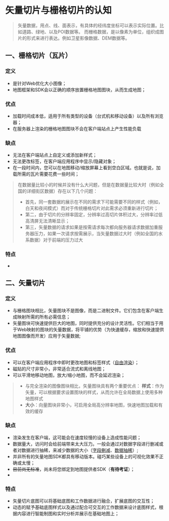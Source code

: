 # 矢量切片与栅格切片的认知

> 矢量数据，用点、线、面表示，有具体的经纬度坐标可以表示实际位置。比如道路、绿地、以及POI数据等。
而栅格数据，是以像素为单位，组织成图片的形式来进行表达。例如卫星影像数据、DEM数据等。

## 一、栅格切片（瓦片）
### 定义
- 是针对Web优化大小图像；
- 地图框架和SDK会以正确的顺序放置栅格地图图块，从而生成地图；
### 优点
- 加载时间成本低，适用于所有类型的设备（台式机和移动设备）以及所有浏览器；
- 在服务器上渲染的栅格地图图块不会在客户端站点上产生性能负载
### 缺点
- 无法在客户端站点上自定义或添加新样式；
- 无法更改标签，在客户端应用程序中显示/隐藏对象；
- 在一段时间内，您可以在地图移动/缩放屏幕上看到空白区域。也就是说，加载所需的瓦片需要花费一些时间；
> 在数据量比较小的时候并没有什么大问题，但是在数据量比较大时（例如全国的详细街区数据）存在以下几个问题：
> - 首先，同一套数据的展示在不同的需求下可能需要不同的样式（例如，白天和夜间模式）而对于传统栅格切片对此需求必须重新进行切片；
> - 第二，由于切片的分辨率固定，分辨率过高切片体积过大，分辨率过低高清屏无法清晰显示；
> - 第三，矢量数据的请求如果是按需请求每次都向服务器请求数据加重服务器压力，如果一次请求按需展示，当矢量数据过大时（例如全国的水系数据）对于前端的压力过大
### 特点
- 

## 二、矢量切片
### 定义
- 与栅格图块相比，矢量图块不是图像，而是二进制文件。它们包含在客户端生成映射所需的所有必需信息；
- 矢量图块可快速提供巨大的地图，同时提供充分的设计灵活性。它们相当于用于Web映射的图块的矢量数据，将平铺的优势（为快速缓存，缩放和快速提供地图图像而开发）应用于矢量数据;
### 优点
- 可以在客户端应用程序中即时更改地图和标签样式（<u>自由渲染</u>）；
- 磁贴的尺寸非常小，非常适合流式和离线地图；
- 可以平滑地移动地图，放大/缩小地图，而不会延迟渲染；
> - 与完全渲染的图像图块相比，矢量图块具有两个重要优点：
> **样式**：作为矢量，可以根据要求设置图块的样式，从而允许在全局数据上使用多种地图样式
> - **大小**：向量图块非常小，可启用全局高分辨率地图，快速地图加载和有效的缓存
### 缺点
- 渲染发生在客户端，这可能会在速度较慢的设备上造成性能问题；
- 数据量大，访问时会给前端带来太大压力。一般会通过对数据字段进行删减或者对数据进行抽稀，来减少数据的大小（<u>字段删减</u>、<u>数据抽稀</u>）;
- 并非所有的矢量地图SDK都具有移动版本。碰巧某些设备上的可视化效果不正确或太慢；
- ~~目前尚无标准~~，尚未将您绑定到地图提供者SDK（**有待考证**）；
- 
### 特点
- 矢量切片底图可以将基础底图和工作数据进行融合，扩展底图的交互性；
- 动态的赋予基础底图样式以及通过配合可交互的工作数据来设计底图样式，根据内容进行智能制图和实时分析并展示在基础地图上；



